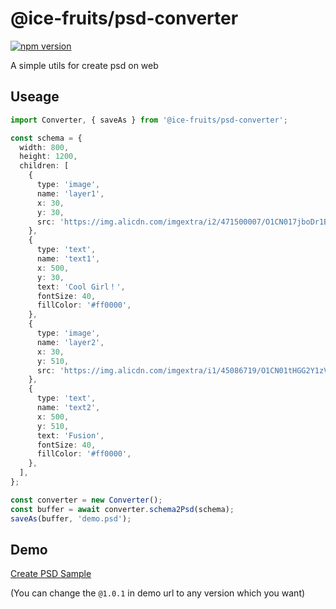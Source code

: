 # @ice-fruits/psd-converter

[![npm version](https://img.shields.io/npm/v/@ice-fruits/psd-converter.svg?style=flat-square)](https://www.npmjs.com/package/@ice-fruits/psd-converter)

A simple utils for create psd on web

## Useage

```typescript
import Converter, { saveAs } from '@ice-fruits/psd-converter';

const schema = {
  width: 800,
  height: 1200,
  children: [
    {
      type: 'image',
      name: 'layer1',
      x: 30,
      y: 30,
      src: 'https://img.alicdn.com/imgextra/i2/471500007/O1CN017jboDr1BvFacfFmg1_!!0-saturn_solar.jpg_468x468q75.jpg',
    },
    {
      type: 'text',
      name: 'text1',
      x: 500,
      y: 30,
      text: 'Cool Girl！',
      fontSize: 40,
      fillColor: '#ff0000',
    },
    {
      type: 'image',
      name: 'layer2',
      x: 30,
      y: 510,
      src: 'https://img.alicdn.com/imgextra/i1/45086719/O1CN01tHGG2Y1zVLsDaFgo3_!!0-saturn_solar.jpg_468x468q75.jpg',
    },
    {
      type: 'text',
      name: 'text2',
      x: 500,
      y: 510,
      text: 'Fusion',
      fontSize: 40,
      fillColor: '#ff0000',
    },
  ],
};

const converter = new Converter();
const buffer = await converter.schema2Psd(schema);
saveAs(buffer, 'demo.psd');
```

## Demo

[Create PSD Sample](https://unpkg.com/@ice-fruits/psd-converter@1.0.1/build/index.html)

(You can change the `@1.0.1` in demo url to any version which you want)
